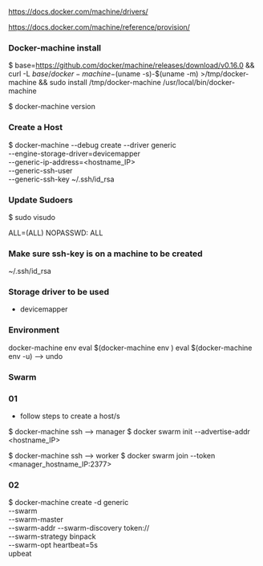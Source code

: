 https://docs.docker.com/machine/drivers/

https://docs.docker.com/machine/reference/provision/

### Docker-machine install

$ base=https://github.com/docker/machine/releases/download/v0.16.0 &&
  curl -L $base/docker-machine-$(uname -s)-$(uname -m) >/tmp/docker-machine &&
  sudo install /tmp/docker-machine /usr/local/bin/docker-machine

$ docker-machine version

### Create a Host

$ docker-machine --debug create --driver generic \
    --engine-storage-driver=devicemapper \
    <!-- --insecure-registry docker.ambrygen.com \ -->
    --generic-ip-address=<hostname_IP>  \
    --generic-ssh-user <user> \
    --generic-ssh-key ~/.ssh/id_rsa  \
    <hostname>

### Update Sudoers

$ sudo visudo

<user> ALL=(ALL) NOPASSWD: ALL

### Make sure ssh-key is on a machine to be created

~/.ssh/id_rsa

### Storage driver to be used

- devicemapper

### Environment

docker-machine env <node>
eval $(docker-machine env <node>)
eval $(docker-machine env -u) --> undo

### Swarm

### 01

- follow steps to create a host/s

$ docker-machine ssh <hostname> --> manager
$ docker swarm init --advertise-addr <hostname_IP>

$ docker-machine ssh <hostname> --> worker
$ docker swarm join --token <token> <manager_hostname_IP:2377>

### 02

$ docker-machine create -d generic \
    --swarm \
    --swarm-master \
    --swarm-addr <hostnameIP>
    --swarm-discovery token://<token> \
    --swarm-strategy binpack \
    --swarm-opt heartbeat=5s \
    upbeat
